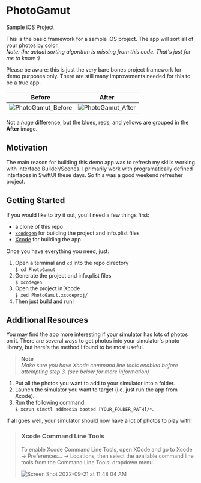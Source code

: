 # PhotoGamut
Sample iOS Project

This is the basic framework for a sample iOS project.  The app will sort all of your photos by color.  
*Note: the actual sorting algorithm is missing from this code.  That's just for me to know :)*

Please be aware: this is just the very bare bones project framework for demo purposes only.  There are still many improvements needed for this to be a true app.


**Before** | **After**
:---------:|:---------:
![PhotoGamut_Before](https://user-images.githubusercontent.com/113631682/191107386-5e6c4aa8-ba83-449c-ad21-505519902873.png) | ![PhotoGamut_After](https://user-images.githubusercontent.com/113631682/191107397-93248d1b-fc18-4d6e-b710-412e59959ac6.png)
  
Not a *huge* difference, but the blues, reds, and yellows are grouped in the **After** image.  
  
## Motivation

The main reason for building this demo app was to refresh my skills working with Interface Builder/Scenes.  I primarily work with programatically defined interfaces in SwiftUI these days.  So this was a good weekend refresher project.
  
## Getting Started
  
If you would like to try it out, you'll need a few things first:  
* a clone of this repo
* [`xcodegen`](https://github.com/yonaskolb/XcodeGen) for building the project and info.plist files
* [Xcode](https://developer.apple.com/xcode/) for building the app  
  
Once you have everything you need, just:  
1. Open a terminal and `cd` into the repo directory  
`$ cd PhotoGamut`  
2. Generate the project and info.plist files  
`$ xcodegen`  
3. Open the project in Xcode  
`$ xed PhotoGamut.xcodeproj/`  
4. Then just build and run!
  
## Additional Resources
  
You may find the app more interesting if your simulator has lots of photos on it.  There are several ways to get photos into your simulator's photo library, but here's the method I found to be most useful.  
> **Note**  
> *Make sure you have Xcode command line tools enabled before attempting step 3. (see below for more information)*  
  

1. Put all the photos you want to add to your simulator into a folder.  
2. Launch the simulator you want to target (i.e. just run the app from Xcode).  
3. Run the following command:  
`$ xcrun simctl addmedia booted [YOUR_FOLDER_PATH]/*`. 
  
If all goes well, your simulator should now have a lot of photos to play with!  
  
> ### Xcode Command Line Tools  
>To enable Xcode Command Line Tools, open XCode and go to Xcode -> Preferences... -> Locations, then select the available command line tools from the Command Line Tools: dropdown menu.  
>  
>![Screen Shot 2022-09-21 at 11 48 04 AM](https://user-images.githubusercontent.com/113631682/191588202-a99b227b-ae85-4a1d-89b7-8e3e654a9f16.png)

